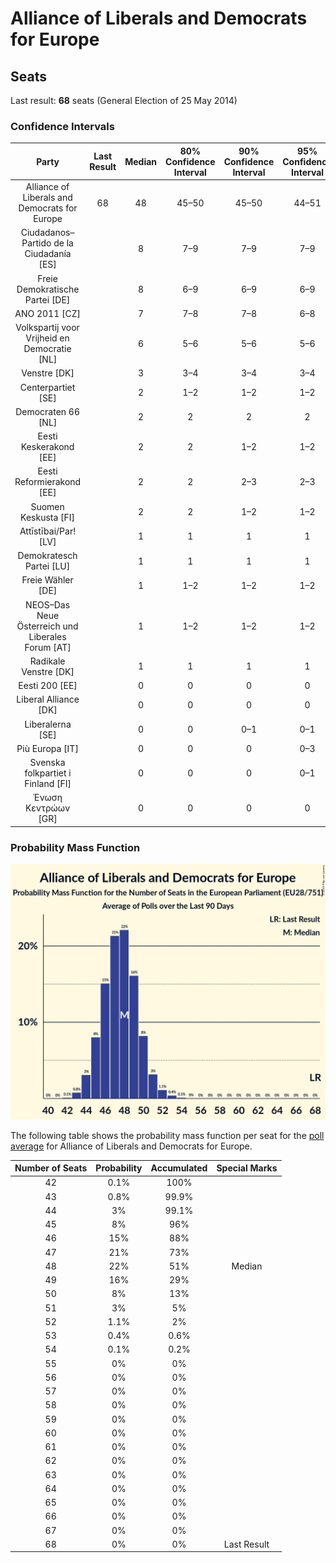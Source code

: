 # Alliance of Liberals and Democrats for Europe

## Seats

Last result: **68** seats (General Election of 25 May 2014)

### Confidence Intervals

| Party | Last Result | Median | 80% Confidence Interval | 90% Confidence Interval | 95% Confidence Interval | 99% Confidence Interval |
|:-----:|:-----------:|:------:|:-----------------------:|:-----------------------:|:-----------------------:|:-----------------------:|
| Alliance of Liberals and Democrats for Europe | 68 | 48 | 45–50 | 45–50 | 44–51 | 43–53 |
| Ciudadanos–Partido de la Ciudadanía [ES] | | 8 | 7–9 | 7–9 | 7–9 | 7–10 |
| Freie Demokratische Partei [DE] | | 8 | 6–9 | 6–9 | 6–9 | 6–10 |
| ANO 2011 [CZ] | | 7 | 7–8 | 7–8 | 6–8 | 6–8 |
| Volkspartij voor Vrijheid en Democratie [NL] | | 6 | 5–6 | 5–6 | 5–6 | 5–6 |
| Venstre [DK] | | 3 | 3–4 | 3–4 | 3–4 | 3–4 |
| Centerpartiet [SE] | | 2 | 1–2 | 1–2 | 1–2 | 1–2 |
| Democraten 66 [NL] | | 2 | 2 | 2 | 2 | 1–2 |
| Eesti Keskerakond [EE] | | 2 | 2 | 1–2 | 1–2 | 1–2 |
| Eesti Reformierakond [EE] | | 2 | 2 | 2–3 | 2–3 | 2–3 |
| Suomen Keskusta [FI] | | 2 | 2 | 1–2 | 1–2 | 1–2 |
| Attīstībai/Par! [LV] | | 1 | 1 | 1 | 1 | 1 |
| Demokratesch Partei [LU] | | 1 | 1 | 1 | 1 | 1 |
| Freie Wähler [DE] | | 1 | 1–2 | 1–2 | 1–2 | 1–2 |
| NEOS–Das Neue Österreich und Liberales Forum [AT] | | 1 | 1–2 | 1–2 | 1–2 | 1–2 |
| Radikale Venstre [DK] | | 1 | 1 | 1 | 1 | 0–2 |
| Eesti 200 [EE] | | 0 | 0 | 0 | 0 | 0 |
| Liberal Alliance [DK] | | 0 | 0 | 0 | 0 | 0 |
| Liberalerna [SE] | | 0 | 0 | 0–1 | 0–1 | 0–1 |
| Più Europa [IT] | | 0 | 0 | 0 | 0–3 | 0–4 |
| Svenska folkpartiet i Finland [FI] | | 0 | 0 | 0 | 0–1 | 0–1 |
| Ένωση Κεντρώων [GR] | | 0 | 0 | 0 | 0 | 0 |

### Probability Mass Function

![Graph with seats probability mass function not yet produced](average-2019-06-30-seats-pmf-allianceofliberalsanddemocratsforeurope.png "Seats Probability Mass Function")

The following table shows the probability mass function per seat for the [poll average](average-2019-06-30.html) for Alliance of Liberals and Democrats for Europe.

| Number of Seats | Probability | Accumulated | Special Marks |
|:---------------:|:-----------:|:-----------:|:-------------:|
| 42 | 0.1% | 100% |  |
| 43 | 0.8% | 99.9% |  |
| 44 | 3% | 99.1% |  |
| 45 | 8% | 96% |  |
| 46 | 15% | 88% |  |
| 47 | 21% | 73% |  |
| 48 | 22% | 51% | Median |
| 49 | 16% | 29% |  |
| 50 | 8% | 13% |  |
| 51 | 3% | 5% |  |
| 52 | 1.1% | 2% |  |
| 53 | 0.4% | 0.6% |  |
| 54 | 0.1% | 0.2% |  |
| 55 | 0% | 0% |  |
| 56 | 0% | 0% |  |
| 57 | 0% | 0% |  |
| 58 | 0% | 0% |  |
| 59 | 0% | 0% |  |
| 60 | 0% | 0% |  |
| 61 | 0% | 0% |  |
| 62 | 0% | 0% |  |
| 63 | 0% | 0% |  |
| 64 | 0% | 0% |  |
| 65 | 0% | 0% |  |
| 66 | 0% | 0% |  |
| 67 | 0% | 0% |  |
| 68 | 0% | 0% | Last Result |


